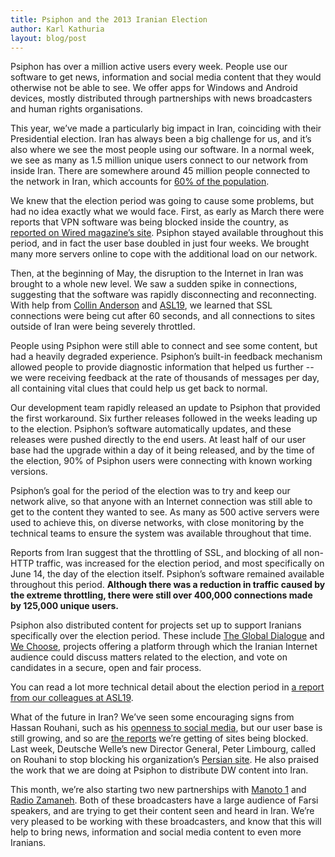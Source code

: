 ```yaml
---
title: Psiphon and the 2013 Iranian Election
author: Karl Kathuria
layout: blog/post
---
```


Psiphon has over a million active users every week. People use our software to get news, information and social media content that they would otherwise not be able to see. We offer apps for Windows and Android devices, mostly distributed through partnerships with news broadcasters and human rights organisations.

This year, we’ve made a particularly big impact in Iran, coinciding with their Presidential election. Iran has always been a big challenge for us, and it’s also where we see the most people using our software. In a normal week, we see as many as 1.5 million unique users connect to our network from inside Iran. There are somewhere around 45 million people connected to the network in Iran, which accounts for [60% of the population](http://globalvoicesonline.org/2013/04/20/iran-60-of-irans-population-is-internet-users/).

We knew that the election period was going to cause some problems, but had no idea exactly what we would face. First, as early as March there were reports that VPN software was being blocked inside the country, as [reported on Wired magazine’s site](http://www.wired.co.uk/news/archive/2013-03/11/iran-vpn-block). Psiphon stayed available throughout this period, and in fact the user base doubled in just four weeks. We brought many more servers online to cope with the additional load on our network.

Then, at the beginning of May, the disruption to the Internet in Iran was brought to a whole new level. We saw a sudden spike in connections, suggesting that the software was rapidly disconnecting and reconnecting. With help from [Collin Anderson](http://averysmallbird.com/) and [ASL19](https://asl19.org/), we learned that SSL connections were being cut after 60 seconds, and all connections to sites outside of Iran were being severely throttled.

People using Psiphon were still able to connect and see some content, but had a heavily degraded experience. Psiphon’s built-in feedback mechanism allowed people to provide diagnostic information that helped us further -- we were receiving feedback at the rate of thousands of messages per day, all containing vital clues that could help us get back to normal.

Our development team rapidly released an update to Psiphon that provided the first workaround. Six further releases followed in the weeks leading up to the election. Psiphon’s software automatically updates, and these releases were pushed directly to the end users. At least half of our user base had the upgrade within a day of it being released, and by the time of the election, 90% of Psiphon users were connecting with known working versions.

Psiphon’s goal for the period of the election was to try and keep our network alive, so that anyone with an Internet connection was still able to get to the content they wanted to see. As many as 500 active servers were used to achieve this, on diverse networks, with close monitoring by the technical teams to ensure the system was available throughout that time.

Reports from Iran suggest that the throttling of SSL, and blocking of all non-HTTP traffic, was increased for the election period, and most specifically on June 14, the day of the election itself. Psiphon’s software remained available throughout this period. **Although there was a reduction in traffic caused by the extreme throttling, there were still over 400,000 connections made by 125,000 unique users.**

Psiphon also distributed content for projects set up to support Iranians specifically over the election period. These include [The Global Dialogue](http://theglobaldialogue.ca) and [We Choose](http://edition.cnn.com/2013/06/11/world/meast/iran-elections-virtual/), projects offering a platform through which the Iranian Internet audience could discuss matters related to the election, and vote on candidates in a secure, open and fair process.

You can read a lot more technical detail about the election period in [a report from our colleagues at ASL19](https://asl19.org/cctr/iran-2013election-report/).

What of the future in Iran? We’ve seen some encouraging signs from Hassan Rouhani, such as his [openness to social media](https://twitter.com/HassanRouhani), but our user base is still growing, and so are [the reports](http://www.iranhumanrights.org/2013/10/rouhani-facebook-twitter/) we’re getting of sites being blocked. Last week, Deutsche Welle’s new Director General, Peter Limbourg, called on Rouhani to stop blocking his organization’s [Persian site](http://www.dw.de/dw-director-general-calls-on-tehran-to-take-steps-towards-more-transparency/a-17147065). He also praised the work that we are doing at Psiphon to distribute DW content into Iran.

This month, we’re also starting two new partnerships with [Manoto 1](http://manoto1.com) and [Radio Zamaneh](http://radiozamaneh.com). Both of these broadcasters have a large audience of Farsi speakers, and are trying to get their content seen and heard in Iran. We’re very pleased to be working with these broadcasters, and know that this will help to bring news, information and social media content to even more Iranians.
